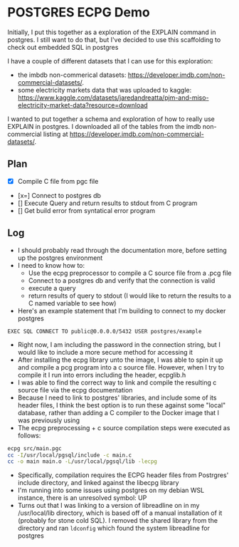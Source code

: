 # POSTGRES ECPG Demo

Initially, I put this together as a exploration of the EXPLAIN command in postgres.
I still want to do that, but I've decided to use this scaffolding to check out
embedded SQL in postgres  

I have a couple of different datasets that I can use for this exploration:

- the imbdb non-commerical datasets: <https://developer.imdb.com/non-commercial-datasets/>.
- some electricity markets data that was uploaded to kaggle:
<https://www.kaggle.com/datasets/jaredandreatta/pjm-and-miso-electricity-market-data?resource=download>

I wanted to put together a schema and exploration of how to really use EXPLAIN in postgres. I downloaded all of the tables from the imdb non-commercial listing at <https://developer.imdb.com/non-commercial-datasets/>.

## Plan

- [x] Compile C file from pgc file
- [x=] Connect to postgres db
- [] Execute Query and return results to stdout from C program
- [] Get build error from syntatical error program

## Log

- I should probably read through the documentation more, before setting up the
postgres environment
- I need to know how to:
  - Use the ecpg preprocessor to compile a C source file from a .pcg file
  - Connect to a postgres db and verify that the connection is valid
  - execute a query
  - return results of query to stdout (I would like to return the results to a
  C named variable to see how)
- Here's an example statement that I'm building to connect to my docker postgres

```postgres
EXEC SQL CONNECT TO public@0.0.0.0/5432 USER postgres/example
```

- Right now, I am including the password in the connection string, but I would
like to include a more secure method for accessing it
- After installing the ecpg library unto the image, I was able to spin it up and
compile a pcg program into a c source file. However, when I try to compile it I
run into errors including the header, ecpglib.h
- I was able to find the correct way to link and compile the resulting c source
file via the ecpg documentation
- Because I need to link to postgres' libraries, and include some of its header
files, I think the best option is to run these against some "local" database,
rather than adding a C compiler to the Docker image that I was previously using
- The ecpg preprocessing + c source compilation steps were executed as follows:

```bash
ecpg src/main.pgc
cc -I/usr/local/pgsql/include -c main.c
cc -o main main.o -L/usr/local/pgsql/lib -lecpg
```

- Specifically, compilation requires the ECPG header files from Postrgres' include
directory, and linked against the libecpg library
- I'm running into some issues using postgres on my debian WSL instance, there is an
unresolved symbol: UP
- Turns out that I was linking to a version of libreadline on in my /usr/local/lib
directory, which is based off of a manual installation of it (probably for stone
cold SQL). I removed the shared library from the directory and ran `ldconfig` which
found the system libreadline for postgres
